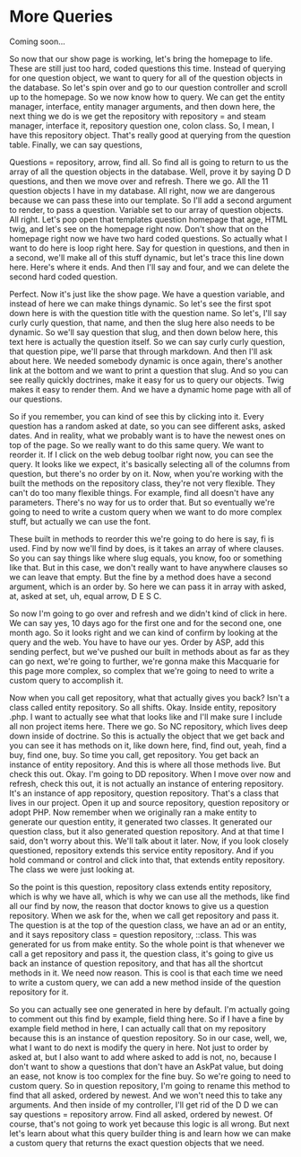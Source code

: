 # More Queries

Coming soon...

So now that our show page is working, let's bring the homepage to life. These are
still just too hard, coded questions this time. Instead of querying for one question
object, we want to query for all of the question objects in the database. So let's
spin over and go to our question controller and scroll up to the homepage. So we now
know how to query. We can get the entity manager, interface, entity manager
arguments, and then down here, the next thing we do is we get the repository with
repository = and steam manager, interface it, repository question one, colon class.
So, I mean, I have this repository object. That's really good at querying from the
question table. Finally, we can say questions,

Questions = repository, arrow, find all. So find all is going to return to us the
array of all the question objects in the database. Well, prove it by saying D D
questions, and then we move over and refresh. There we go. All the 11 question
objects I have in my database. All right, now we are dangerous because we can pass
these into our template. So I'll add a second argument to render, to pass a question.
Variable set to our array of question objects. All right. Let's pop open that
templates question homepage that age, HTML twig, and let's see on the homepage right
now. Don't show that on the homepage right now we have two hard coded questions. So
actually what I want to do here is loop right here. Say for question in questions,
and then in a second, we'll make all of this stuff dynamic, but let's trace this line
down here. Here's where it ends. And then I'll say and four, and we can delete the
second hard coded question.

Perfect. Now it's just like the show page. We have a question variable, and instead
of here we can make things dynamic. So let's see the first spot down here is with the
question title with the question name. So let's, I'll say curly curly question, that
name, and then the slug here also needs to be dynamic. So we'll say question that
slug, and then down below here, this text here is actually the question itself. So we
can say curly curly question, that question pipe, we'll parse that through markdown.
And then I'll ask about here. We needed somebody dynamic is once again, there's
another link at the bottom and we want to print a question that slug. And so you can
see really quickly doctrines, make it easy for us to query our objects. Twig makes it
easy to render them. And we have a dynamic home page with all of our questions.

So if you remember, you can kind of see this by clicking into it. Every question has
a random asked at date, so you can see different asks, asked dates. And in reality,
what we probably want is to have the newest ones on top of the page. So we really
want to do this same query. We want to reorder it. If I click on the web debug
toolbar right now, you can see the query. It looks like we expect, it's basically
selecting all of the columns from question, but there's no order by on it. Now, when
you're working with the built the methods on the repository class, they're not very
flexible. They can't do too many flexible things. For example, find all doesn't have
any parameters. There's no way for us to order that. But so eventually we're going to
need to write a custom query when we want to do more complex stuff, but actually we
can use the font.

These built in methods to reorder this we're going to do here is say, fi is used.
Find by now we'll find by does, is it takes an array of where clauses. So you can say
things like where slug equals, you know, foo or something like that. But in this
case, we don't really want to have anywhere clauses so we can leave that empty. But
the fine by a method does have a second argument, which is an order by. So here we
can pass it in array with asked, at, asked at set, uh, equal arrow, D E S C.

So now I'm going to go over and refresh and we didn't kind of click in here. We can
say yes, 10 days ago for the first one and for the second one, one month ago. So it
looks right and we can kind of confirm by looking at the query and the web. You have
to have our yes. Order by ASP, add this sending perfect, but we've pushed our built
in methods about as far as they can go next, we're going to further, we're gonna make
this Macquarie for this page more complex, so complex that we're going to need to
write a custom query to accomplish it.

Now when you call get repository, what that actually gives you back? Isn't a class
called entity repository. So all shifts. Okay. Inside entity, repository .php. I want
to actually see what that looks like and I'll make sure I include all non project
items here. There we go. So NC repository, which lives deep down inside of doctrine.
So this is actually the object that we get back and you can see it has methods on it,
like down here, find, find out, yeah, find a buy, find one, buy. So time you call,
get repository. You get back an instance of entity repository. And this is where all
those methods live. But check this out. Okay. I'm going to DD repository. When I move
over now and refresh, check this out, it is not actually an instance of entering
repository. It's an instance of app repository, question repository. That's a class
that lives in our project. Open it up and source repository, question repository or
adopt PHP. Now remember when we originally ran a make entity to generate our question
entity, it generated two classes. It generated our question class, but it also
generated question repository. And at that time I said, don't worry about this. We'll
talk about it later. Now, if you look closely questioned, repository extends this
service entity repository. And if you hold command or control and click into that,
that extends entity repository. The class we were just looking at.

So the point is this question, repository class extends entity repository, which is
why we have all, which is why we can use all the methods, like find all our find by
now, the reason that doctor knows to give us a question repository. When we ask for
the, when we call get repository and pass it. The question is at the top of the
question class, we have an ad or an entity, and it says repository class = question
repository, ::class. This was generated for us from make entity. So the whole point
is that whenever we call a get repository and pass it, the question class, it's going
to give us back an instance of question repository, and that has all the shortcut
methods in it. We need now reason. This is cool is that each time we need to write a
custom query, we can add a new method inside of the question repository for it.

So you can actually see one generated in here by default. I'm actually going to
comment out this find by example, field thing here. So if I have a fine by example
field method in here, I can actually call that on my repository because this is an
instance of question repository. So in our case, well, we, what I want to do next is
modify the query in here. Not just to order by asked at, but I also want to add where
asked to add is not, no, because I don't want to show a questions that don't have an
AskPat value, but doing an ease, not know is too complex for the fine buy. So we're
going to need to custom query. So in question repository, I'm going to rename this
method to find that all asked, ordered by newest. And we won't need this to take any
arguments. And then inside of my controller, I'll get rid of the D D we can say
questions = repository arrow. Find all asked, ordered by newest. Of course, that's
not going to work yet because this logic is all wrong. But next let's learn about
what this query builder thing is and learn how we can make a custom query that
returns the exact question objects that we need.

